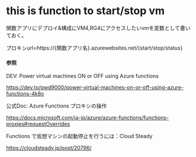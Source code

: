# this is function to start/stop vm

関数アプリにデプロイ&構成にVM4,RG4にアクセスしたいvmを変数として書いておく。

プロキシurl=https://{関数アプリ名}.azurewebsites.net/{start/stop/status}

#### 参照

DEV: Power virtual machines ON or OFF using Azure functions

https://dev.to/pwd9000/power-virtual-machines-on-or-off-using-azure-functions-4k8o

公式Doc: Azure Functions プロキシの操作

https://docs.microsoft.com/ja-jp/azure/azure-functions/functions-proxies#requestOverrides

Functions で仮想マシンの起動停止を行うには：Cloud Steady

https://cloudsteady.jp/post/20796/
